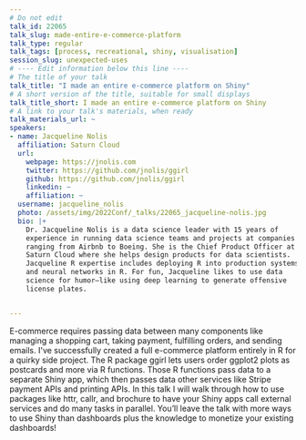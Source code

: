 ```yaml
---
# Do not edit
talk_id: 22065
talk_slug: made-entire-e-commerce-platform
talk_type: regular
talk_tags: [process, recreational, shiny, visualisation]
session_slug: unexpected-uses
# ---- Edit information below this line ----
# The title of your talk
talk_title: "I made an entire e-commerce platform on Shiny"
# A short version of the title, suitable for small displays
talk_title_short: I made an entire e-commerce platform on Shiny
# A link to your talk's materials, when ready
talk_materials_url: ~
speakers:
- name: Jacqueline Nolis
  affiliation: Saturn Cloud
  url:
    webpage: https://jnolis.com
    twitter: https://github.com/jnolis/ggirl
    github: https://github.com/jnolis/ggirl
    linkedin: ~
    affiliation: ~
  username: jacqueline_nolis
  photo: /assets/img/2022Conf/_talks/22065_jacqueline-nolis.jpg
  bio: |+
    Dr. Jacqueline Nolis is a data science leader with 15 years of
    experience in running data science teams and projects at companies
    ranging from Airbnb to Boeing. She is the Chief Product Officer at
    Saturn Cloud where she helps design products for data scientists.
    Jacqueline R expertise includes deploying R into production systems
    and neural networks in R. For fun, Jacqueline likes to use data
    science for humor—like using deep learning to generate offensive
    license plates.


---
```


<!-- ABSTRACT ----
Please write abstract below. You may use simple markdown (links, code style, bold, italics)
-->

E-commerce requires passing data between many components like managing a
shopping cart, taking payment, fulfilling orders, and sending emails. I've
successfully created a full e-commerce platform entirely in R for a quirky side
project. The R package ggirl lets users order ggplot2 plots as postcards and
more via R functions. Those R functions pass data to a separate Shiny app, which
then passes data other services like Stripe payment APIs and printing APIs. In
this talk I will walk through how to use packages like httr, callr, and brochure
to have your Shiny apps call external services and do many tasks in parallel.
You’ll leave the talk with more ways to use Shiny than dashboards plus the
knowledge to monetize your existing dashboards!
